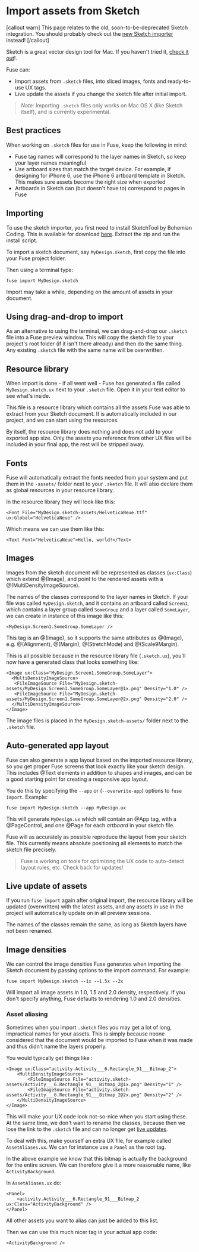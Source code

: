 # Import assets from Sketch

[callout warn]
This page relates to the old, soon-to-be-deprecated Sketch integration. You should probably check out the [new Sketch importer](./sketch-symbol-import.md) instead!
[/callout]

Sketch is a great vector design tool for Mac. If you haven't tried it, <a href="https://www.sketchapp.com">check it out</a>!.

Fuse can:

* Import assets from `.sketch` files, into sliced images, fonts and ready-to-use UX tags.
* Live update the assets if you change the sketch file after initial import.


> *Note*: Importing `.sketch` files only works on Mac OS X (like Sketch itself), and is currently experimental.

## Best practices

When working on `.sketch` files for use in Fuse, keep the following in mind:


* Fuse tag names will correspond to the layer names in Sketch, so keep your layer names meaningful
* Use artboard sizes that match the target device. For example, if designing for iPhone 6, use the iPhone 6 artboard template in Sketch. This makes sure assets become the right size when exported
* Artboards in Sketch can (but doesn't have to) correspond to pages in Fuse


## Importing

To use the sketch importer, you first need to install SketchTool by Bohemian Coding. This is available for download <a href="https://bohemiancoding.com/sketch/tool/">here</a>.
Extract the zip and run the install script.

To import a sketch document, say `MyDesign.sketch`, first copy the file into your Fuse project folder.

Then using a terminal type:

	fuse import MyDesign.sketch

Import may take a while, depending on the amount of assets in your document.

## Using drag-and-drop to import

As an alternative to using the terminal, we can drag-and-drop our `.sketch` file into a Fuse preview window. This will copy the sketch file to your project's root folder (if it isn't there already) and then do the same thing. Any existing `.sketch` file with the same name will be overwritten.

## Resource library 

When import is done - if all went well - Fuse has generated a file called `MyDesign.sketch.ux` next to your `.sketch` file. Open it in your text editor to see what's inside.

This file is a resource library which contains all the assets Fuse was able to extract from your Sketch document. It is automatically included in our project, and we can start using the resources.

By itself, the resource library does nothing and does not add to your exported app size. Only the assets you reference from other UX files will be included in your final app, the rest will be stripped away.

## Fonts

Fuse will automatically extract the fonts needed from your system and put them in the `-assets/` folder next to your `.sketch` file. It will also declare them as global resources in your resource library.

In the resource library they will look like this:

	<Font File="MyDesign.sketch-assets/HelveticaNeue.ttf" ux:Global="HelveticaNeue" />

Which means we can use them like this:

	<Text Font="HelveticaNeue">Hello, world!</Text>

## Images

Images from the sketch document will be represented as classes (`ux:Class`) which extend @(Image), and point to the rendered assets with a @(MultiDensityImageSource).

The names of the classes correspond to the layer names in Sketch. If your file was called `MyDesign.sketch`, and it contains an artboard called `Screen1`, which contains a layer group called `SomeGroup` and a layer called `SomeLayer`, we can create in instance of this image like this:

	<MyDesign.Screen1.SomeGroup.SomeLayer />

This tag is an @(Image), so it supports the same attributes as @(Image), e.g. @(Alignment), @(Margin), @(StretchMode) and @(Scale9Margin).

This is all possible because in the resource library file (`.sketch.ux`), you'll now have a generated class that looks something like:

	<Image ux:Class="MyDesign.Screen1.SomeGroup.SomeLayer">
	  <MultiDensityImageSource>
	   <FileImageSource File="MyDesign.sketch-assets/MyDesign.Screen1.SomeGroup.SomeLayer@1x.png" Density="1.0" />
	   <FileImageSource File="MyDesign.sketch-assets/MyDesign.Screen1.SomeGroup.SomeLayer@2x.png" Density="2.0" />
	  </MultiDensityImageSource>
	</Image>

The image files is placed in the `MyDesign.sketch-assets/` folder next to the `.sketch` file.


## Auto-generated app layout

Fuse can also generate a app layout based on the imported resource library, so you get proper Fuse screens that look exactly like your sketch design. This includes @Text elements in addition to shapes and images, and can be a good starting point for creating a responsive app layout.

You do this by specifying the `--app` or (`--overwrite-app`) options to `fuse import`. Example:

	fuse import MyDesign.sketch --app MyDesign.ux

This will generate `MyDesign.ux` which will contain an @App tag, with a @PageControl, and one @Page for each *artboard* in your sketch file.

Fuse will as accurately as possible reproduce the layout from your sketch file. This currently means absolute positioning all elements to match the sketch file precisely.

> Fuse is working on tools for optimizing the UX code to auto-detect layout rules, etc. Check back for updates!

## Live update of assets

If you run `fuse import` again after original import, the resource library will be updated (overwritten) with the latest assets, and any assets in use in the project will automatically update on in all preview sessions.

The names of the classes remain the same, as long as Sketch layers have not been renamed.

## Image densities

We can control the image densities Fuse generates when importing the Sketch document by passing options to the import command. For example:

	fuse import MyDesign.sketch --1x --1.5x --2x

Will import all image assets in 1.0, 1.5 and 2.0 density, respectively. If you don't specify anything, Fuse defaults to rendering 1.0 and 2.0 densities.

### Asset aliasing

Sometimes when you import `.sketch` files you may get a lot of long, impractical names for your assets. This is simply because noone considered that the document would be imported to Fuse when it was made and thus didn't name the layers properly.

You would typically get things like :

	<Image ux:Class="activity.Activity___6.Rectangle_91___Bitmap_2">
		<MultiDensityImageSource>
			<FileImageSource File="activity.sketch-assets/Activity___6.Rectangle_91___Bitmap_2@1x.png" Density="1" />
			<FileImageSource File="activity.sketch-assets/Activity___6.Rectangle_91___Bitmap_2@2x.png" Density="2" />
		</MultiDensityImageSource>
	</Image>

This will make your UX code look not-so-nice when you start using these. At the same time, we don't want to rename the classes, because then we lose the link to the `.sketch` file and can no longer get [live updates](#live-update-of-assets).

To deal with this, make yourself an extra UX file, for example called `AssetAliases.ux`. We can for instance use a `Panel` as the root tag.

In the above example we know that this bitmap is actually the background for the entire screen. We can therefore give it a more reasonable name, like `ActivityBackground`.

In `AssetAliases.ux` do:

	<Panel>
		<activity.Activity___6.Rectangle_91___Bitmap_2 ux:Class="ActivityBackground" />
	</Panel>

All other assets you want to alias can just be added to this list.

Then we can use this much nicer tag in your actual app code:

	<ActivityBackground />
